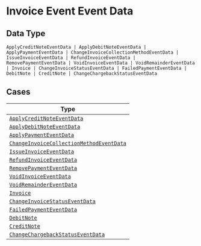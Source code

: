 
# Invoice Event Event Data

## Data Type

`ApplyCreditNoteEventData | ApplyDebitNoteEventData | ApplyPaymentEventData | ChangeInvoiceCollectionMethodEventData | IssueInvoiceEventData | RefundInvoiceEventData | RemovePaymentEventData | VoidInvoiceEventData | VoidRemainderEventData | Invoice | ChangeInvoiceStatusEventData | FailedPaymentEventData | DebitNote | CreditNote | ChangeChargebackStatusEventData`

## Cases

| Type |
|  --- |
| [`ApplyCreditNoteEventData`](../../../doc/models/apply-credit-note-event-data.md) |
| [`ApplyDebitNoteEventData`](../../../doc/models/apply-debit-note-event-data.md) |
| [`ApplyPaymentEventData`](../../../doc/models/apply-payment-event-data.md) |
| [`ChangeInvoiceCollectionMethodEventData`](../../../doc/models/change-invoice-collection-method-event-data.md) |
| [`IssueInvoiceEventData`](../../../doc/models/issue-invoice-event-data.md) |
| [`RefundInvoiceEventData`](../../../doc/models/refund-invoice-event-data.md) |
| [`RemovePaymentEventData`](../../../doc/models/remove-payment-event-data.md) |
| [`VoidInvoiceEventData`](../../../doc/models/void-invoice-event-data.md) |
| [`VoidRemainderEventData`](../../../doc/models/void-remainder-event-data.md) |
| [`Invoice`](../../../doc/models/invoice.md) |
| [`ChangeInvoiceStatusEventData`](../../../doc/models/change-invoice-status-event-data.md) |
| [`FailedPaymentEventData`](../../../doc/models/failed-payment-event-data.md) |
| [`DebitNote`](../../../doc/models/debit-note.md) |
| [`CreditNote`](../../../doc/models/credit-note.md) |
| [`ChangeChargebackStatusEventData`](../../../doc/models/change-chargeback-status-event-data.md) |

